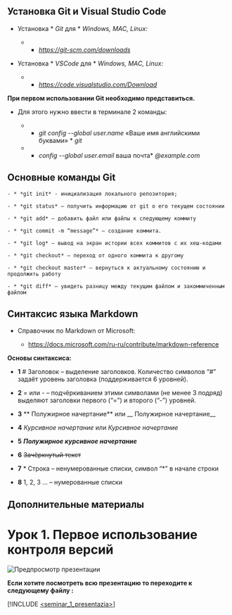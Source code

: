 ## Установка Git и Visual Studio Code

- Установка * *Git* для * *Windows, MAC, Linux:* 

    - * *https://git-scm.com/downloads*

- Установка * *VSCode* для * *Windows, MAC, Linux:* 
    
    - * *https://code.visualstudio.com/Download*


__При первом использовании Git необходимо представиться.__ 

- Для этого нужно ввести в терминале 2 команды:

    - * *git config --global user.name* «Ваше имя английскими буквами» * *git*

    - * *config --global user.email* ваша почта* *@example.com*


## Основные команды Git

    - * *git init* - инициализация локального репозитория;

    - * *git status* – получить информацию от git о его текущем состоянии

    - * *git add* – добавить файл или файлы к следующему коммиту

    - * *git commit -m “message”* – создание коммита.

    - * *git log* – вывод на экран истории всех коммитов с их хеш-кодами

    - * *git checkout* – переход от одного коммита к другому

    - * *git checkout master* – вернуться к актуальному состоянию и продолжить работу

    - * *git diff* – увидеть разницу между текущим файлом и закоммиченным файлом


## Синтаксис языка Markdown

- Справочник по Markdown от Microsoft:

    - https://docs.microsoft.com/ru-ru/contribute/markdown-reference  

__Основы синтаксиса:__

* __1__ # Заголовок – выделение заголовков. Количество символов “#” задаёт уровень заголовка
(поддерживается 6 уровней).

* __2__ = или - – подчёркиванием этими символами (не менее 3 подряд) выделяют заголовки первого
(“=”) и второго (“-”) уровней.

* __3__ ** Полужирное начертание** или __ Полужирное начертание__

* __4__ *Курсивное начертание* или _Курсивное начертание_

* __5__ ***Полужирное курсивное начертание***

* __6__ ~~Зачёркнутый текст~~

* __7__ * Строка – ненумерованные списки, символ “*” в начале строки

* __8__ 1, 2, 3 … – нумерованные списки

## Дополнительные материалы

# Урок 1. Первое использование контроля версий

![Предпросмотр презентации](vsc_test1\files\screen1.jpg)

__Если хотите посмотреть всю презентацию то переходите к следующему файлу :__ 

[!INCLUDE [<seminar_1_presentazia>](<vsc_test1\files\seminar_1_presentazia.pdf>)]